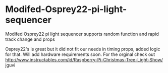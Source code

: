 # Modifed-Osprey22-pi-light-sequencer
Modifed Osprey22 pi light sequencer supports random function and rapid track change and props

Osprey22's is great but it did not fit our needs in timing props, added logic for that. Will add hardware requirements soon.
For the orginal check out http://www.instructables.com/id/Raspberry-Pi-Christmas-Tree-Light-Show/
jguvi

